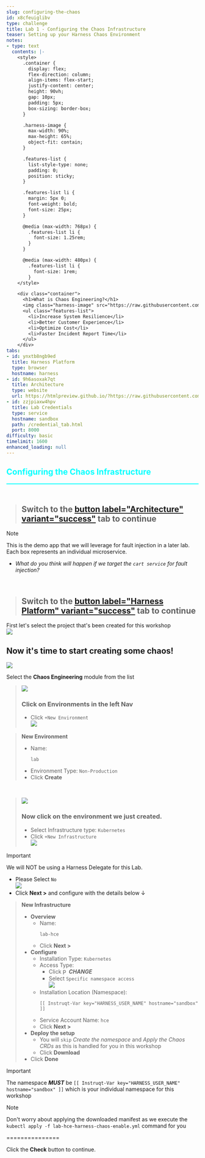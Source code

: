 ```yaml
---
slug: configuring-the-chaos
id: x8cfeuiglibv
type: challenge
title: Lab 1 - Configuring the Chaos Infrastructure
teaser: Setting up your Harness Chaos Environment
notes:
- type: text
  contents: |-
    <style>
      .container {
        display: flex;
        flex-direction: column;
        align-items: flex-start;
        justify-content: center;
        height: 90vh;
        gap: 10px;
        padding: 5px;
        box-sizing: border-box;
      }

      .harness-image {
        max-width: 90%;
        max-height: 65%;
        object-fit: contain;
      }

      .features-list {
        list-style-type: none;
        padding: 0;
        position: sticky;
      }

      .features-list li {
        margin: 5px 0;
        font-weight: bold;
        font-size: 25px;
      }

      @media (max-width: 768px) {
        .features-list li {
          font-size: 1.25rem;
        }
      }

      @media (max-width: 480px) {
        .features-list li {
          font-size: 1rem;
        }
    </style>

    <div class="container">
      <h1>What is Chaos Engineering?</h1>
      <img class="harness-image" src="https://raw.githubusercontent.com/harness-community/field-workshops/main/assets/images/ce_overview_graphic.png">
      <ul class="features-list">
        <li>Increase System Resilience</li>
        <li>Better Customer Experience</li>
        <li>Optimize Cost</li>
        <li>Faster Incident Report Time</li>
      </ul>
    </div>
tabs:
- id: ynxtb8ngb9ed
  title: Harness Platform
  type: browser
  hostname: harness
- id: 9h6asoxak7qt
  title: Architecture
  type: website
  url: https://htmlpreview.github.io/?https://raw.githubusercontent.com/harness-community/field-workshops/blob/main/se-workshop-ce/assets/misc/diagram.html
- id: zzjpiaxw4hpv
  title: Lab Credentials
  type: service
  hostname: sandbox
  path: /credential_tab.html
  port: 8000
difficulty: basic
timelimit: 1600
enhanced_loading: null
---
```


<style type="text/css" rel="stylesheet">
hr.cyan { background-color: cyan; color: cyan; height: 2px; margin-bottom: -10px; }
h2.cyan { color: cyan; }
</style><h2 class="cyan">Configuring the Chaos Infrastructure</h2>
<hr class="cyan">
<br><br>

> ## Switch to the [button label="Architecture" variant="success"](tab-1) tab to continue

> [!NOTE]
> This is the demo app that we will leverage for fault injection in a later lab. Each box represents an individual microservice.

- *What do you think will happen if we target the `cart service` for fault injection?*

<br>

> ## Switch to the [button label="Harness Platform" variant="success"](tab-0) tab to continue




First let's select the project that's been created for this workshop <br>
![](https://raw.githubusercontent.com/harness-community/field-workshops/main/assets/images/project_selection.png)

## Now it's time to start creating some chaos!
![](https://raw.githubusercontent.com/harness-community/field-workshops/main/se-workshop-ce/assets/images/ce_module.png)

Select the **Chaos Engineering** module from the list <br>

> ![](https://raw.githubusercontent.com/harness-community/field-workshops/main/se-workshop-ce/assets/images/ce_nav_environments.png)
> ### Click on **Environments** in the left Nav
> - Click `+New Environment` \
>     ![](https://raw.githubusercontent.com/harness-community/field-workshops/main/se-workshop-ce/assets/images/ce_new_environment.png)

> **New Environment**
> - Name: <pre>`lab`</pre>
> - Environment Type: `Non-Production`
> - Click **Create**

<br>

> ![](https://raw.githubusercontent.com/harness-community/field-workshops/main/se-workshop-ce/assets/images/ce_lab_environment.png)
> ### Now click on the environment we just created.
> - Select Infrastructure type: `Kubernetes`
> - Click `+New Infrastructure` \
>     ![](https://raw.githubusercontent.com/harness-community/field-workshops/main/se-workshop-ce/assets/images/ce_new_infrastructure.png)

> [!IMPORTANT]
> We will NOT be using a Harness Delegate for this Lab.
> - Please Select `No` \
>     ![](https://raw.githubusercontent.com/harness-community/field-workshops/main/se-workshop-ce/assets/images/ce_new_infrastructure_v1_or_v2.png)
> - Click **Next >** and configure with the details below ↓

> **New Infrastructure**
> - **Overview**
>   - Name: <pre>`lab-hce`</pre>
>   - Click **Next >**
> - **Configure**
>   - Installation Type: `Kubernetes`
>   - Access Type:
>     - Click <img src="https://raw.githubusercontent.com/harness-community/field-workshops/main/assets/images/pencil.svg" alt="Pencil icon" width="16" height="16" style="display: inline; vertical-align: middle;">***CHANGE***
>     - Select `Specific namespace access` \
>         ![](https://raw.githubusercontent.com/harness-community/field-workshops/main/se-workshop-ce/assets/images/ce_enable_infra_namespace.png)
>   - Installation Location (Namespace): <pre>`[[ Instruqt-Var key="HARNESS_USER_NAME" hostname="sandbox" ]]`</pre>
>   - Service Account Name: `hce`
>   - Click **Next >**
> - **Deploy the setup**
>   - You will `skip` *Create the namespace* and *Apply the Chaos CRDs* as this is handled for you in this workshop
>   - Click **Download**
> - Click **Done**

> [!IMPORTANT]
> The namespace ***MUST*** be `[[ Instruqt-Var key="HARNESS_USER_NAME" hostname="sandbox" ]]` which is your individual namespace for this workshop

> [!NOTE]
> Don't worry about applying the downloaded manifest as we execute the `kubectl apply -f lab-hce-harness-chaos-enable.yml` command for you

===============

Click the **Check** button to continue.

